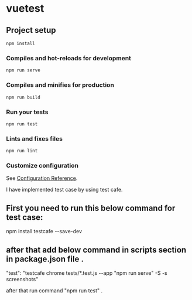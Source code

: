 # vuetest

## Project setup
```
npm install
```

### Compiles and hot-reloads for development
```
npm run serve
```

### Compiles and minifies for production
```
npm run build
```

### Run your tests
```
npm run test
```

### Lints and fixes files
```
npm run lint
```

### Customize configuration
See [Configuration Reference](https://cli.vuejs.org/config/).

I have implemented test case by using test cafe.

## First you need to  run this below command for test case:

npm install testcafe --save-dev

## after that add  below command in scripts section in package.json file .

"test": "testcafe chrome tests/*.test.js --app \"npm run serve\" -S -s screenshots"

after that run command "npm run test" .
